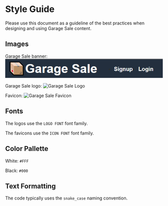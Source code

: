 # Style Guide

Please use this document as a guideline of the best practices when designing and using Garage Sale content.

## Images

Garage Sale banner:
![Garage Sale Banner](client/public/images/garage-sale-banner.png)

Garage Sale logo:
![Garage Sale Logo](client/public/images/garage-sale-logo.png)

Favicon:
![Garage Sale Favicon](client/public/favicon.ico)

## Fonts
<!-- TODO: Add logo font -->
The logos use the `LOGO FONT` font family.
<!-- TODO: Add icon font -->
The favicons use the `ICON FONT` font family.

## Color Pallette

White: `#FFF`

Black: `#000`

## Text Formatting

The code typically uses the `snake_case` naming convention.
